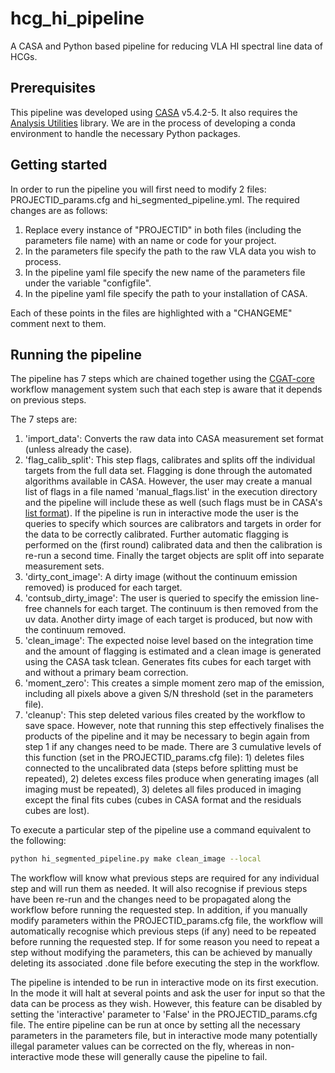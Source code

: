 # hcg_hi_pipeline
A CASA and Python based pipeline for reducing VLA HI spectral line data of HCGs.

## Prerequisites
This pipeline was developed using [CASA](https://casa.nrao.edu/casa_obtaining.shtml) v5.4.2-5. It also requires the [Analysis Utilities](https://casaguides.nrao.edu/index.php/Analysis_Utilities) library. We are in the process of developing a conda environment to handle the necessary Python packages.

## Getting started

In order to run the pipeline you will first need to modify 2 files: PROJECTID_params.cfg and hi_segmented_pipeline.yml. The required changes are as follows:
  1. Replace every instance of "PROJECTID" in both files (including the parameters file name) with an name or code for your project.
  2. In the parameters file specify the path to the raw VLA data you wish to process.
  3. In the pipeline yaml file specify the new name of the parameters file under the variable "configfile".
  4. In the pipeline yaml file specify the path to your installation of CASA.

Each of these points in the files are highlighted with a "CHANGEME" comment next to them.

## Running the pipeline

The pipeline has 7 steps which are chained together using the [CGAT-core](https://github.com/cgat-developers/cgat-core) workflow management system such that each step is aware that it depends on previous steps.

The 7 steps are:
  1. 'import_data': Converts the raw data into CASA measurement set format (unless already the case).
  2. 'flag_calib_split': This step flags, calibrates and splits off the individual targets from the full data set. Flagging is done through the automated algorithms available in CASA. However, the user may create a manual list of flags in a file named 'manual_flags.list' in the execution directory and the pipeline will include these as well (such flags must be in CASA's [list format](https://casa.nrao.edu/casadocs/casa-5.4.1/global-task-list/task_flagdata/about)). If the pipeline is run in interactive mode the user is the queries to specify which sources are calibrators and targets in order for the data to be correctly calibrated. Further automatic flagging is performed on the (first round) calibrated data and then the calibration is re-run a second time. Finally the target objects are split off into separate measurement sets.
  3. 'dirty_cont_image': A dirty image (without the continuum emission removed) is produced for each target.
  4. 'contsub_dirty_image': The user is queried to specify the emission line-free channels for each target. The continuum is then removed from the uv data. Another dirty image of each target is produced, but now with the continuum removed.
  5. 'clean_image': The expected noise level based on the integration time and the amount of flagging is estimated and a clean image is generated using the CASA task tclean. Generates fits cubes for each target with and without a primary beam correction.
  6. 'moment_zero': This creates a simple moment zero map of the emission, including all pixels above a given S/N threshold (set in the parameters file). 
  7. 'cleanup': This step deleted various files created by the workflow to save space. However, note that running this step effectively finalises the products of the pipeline and it may be necessary to begin again from step 1 if any changes need to be made. There are 3 cumulative levels of this function (set in the PROJECTID_params.cfg file): 1) deletes files connected to the uncalibrated data (steps before splitting must be repeated), 2) deletes excess files produce when generating images (all imaging must be repeated), 3) deletes all files produced in imaging except the final fits cubes (cubes in CASA format and the residuals cubes are lost).
  
To execute a particular step of the pipeline use a command equivalent to the following:

```bash
python hi_segmented_pipeline.py make clean_image --local
```

The workflow will know what previous steps are required for any individual step and will run them as needed. It will also recognise if previous steps have been re-run and the changes need to be propagated along the workflow before running the requested step. In addition, if you manually modify parameters within the PROJECTID_params.cfg file, the workflow will automatically recognise which previous steps (if any) need to be repeated before running the requested step. If for some reason you need to repeat a step without modifying the parameters, this can be achieved by manually deleting its associated .done file before executing the step in the workflow.

The pipeline is intended to be run in interactive mode on its first execution. In the mode it will halt at several points and ask the user for input so that the data can be process as they wish. However, this feature can be disabled by setting the 'interactive' parameter to 'False' in the PROJECTID_params.cfg file. The entire pipeline can be run at once by setting all the necessary parameters in the parameters file, but in interactive mode many potentially illegal parameter values can be corrected on the fly, whereas in non-interactive mode these will generally cause the pipeline to fail.

